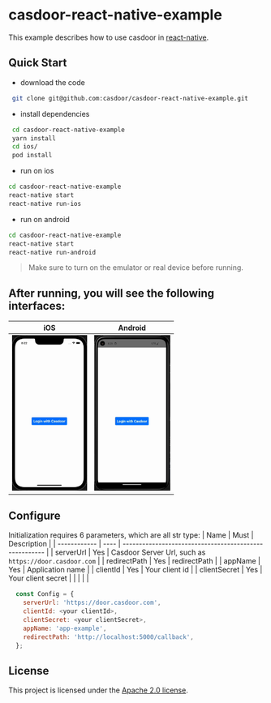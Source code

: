 # casdoor-react-native-example

This example describes how to use casdoor in [react-native](https://reactnative.dev/).

## Quick Start

- download the code

```bash
 git clone git@github.com:casdoor/casdoor-react-native-example.git
```

- install dependencies
```bash 
 cd casdoor-react-native-example
 yarn install
 cd ios/
 pod install
```
- run on ios
```bash
cd casdoor-react-native-example
react-native start
react-native run-ios
```
- run on android
```bash
cd casdoor-react-native-example
react-native start
react-native run-android
```
>Make sure to turn on the emulator or real device before running.

## After running, you will see the following  interfaces:

|                           **iOS**                           |                         **Android**                          |
| :---------------------------------------------------------: | :----------------------------------------------------------: |
| <img src="./iOS-gif.gif" alt="iOS-gif" style="zoom:30%;" /> | <img src="./Android-gif.gif" alt="Android-gif" style="zoom: 30%;" /> |


## Configure

Initialization requires 6 parameters, which are all str type:
| Name         | Must | Description                                            |
| ------------ | ---- | ------------------------------------------------------ |
| serverUrl    | Yes  | Casdoor Server Url, such as `https://door.casdoor.com` |
| redirectPath | Yes  | redirectPath                                           |
| appName      | Yes  | Application name                                       |
| clientId     | Yes  | Your client id                                         |
| clientSecret | Yes  | Your client secret                                     |
|              |      |                                                        |

```javascript
  const Config = {
    serverUrl: 'https://door.casdoor.com',
    clientId: <your clientId>,
    clientSecret: <your clientSecret>,
    appName: 'app-example',
    redirectPath: 'http://localhost:5000/callback',
  };
```

## License

This project is licensed under the [Apache 2.0 license](https://github.com/casdoor/casdoor-dotnet-sdk/blob/master/LICENSE).
